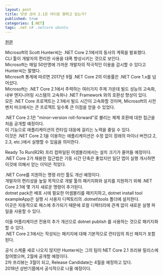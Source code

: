 ```yaml
---
layout: post
title: 닷넷 코어 2.1은 어디로 향하고 있는가?
published: true
categories: [.NET]
tags: .net c# .netcore ubuntu
---
```

[원문](https://www.infoq.com/news/2018/02/netcore2.1-direction)   
   
Microsoft의 Scott Hunter씨는 .NET Core 2.1에서의 동사의 계획을 발표했다.  
CLI 툴이 개발자의 편리한 사용을 대폭 향상시키는 것으로 보인다.  
Microsoft는 매일 50만명에 가까운 개발자의 적극적인 이용을 감시할 수 있다고 Hunter씨는 말했다.  
Microsoft 통계에 따르면 2017년 9월 .NET Core 2의 이용률은 .NET Core 1.x를 넘어섰다.  
Microsoft는 .NET Core 2.1에서 주력하는 여러가지 주제 가운데 빌드 성능의 고속화, 내부 엔지니어링 시스템의 고속화나 .NET Framework 와의 호환성 향상이 있다.  
모든 .NET Core 프로젝트는 2.1에서 빌드 시간이 고속화할 것이며, Microsoft의 사전 벤치 마크에서는 큰 프로젝트 일수록 큰 이점을 얻을 수 있었다.  
  
.NET Core 2.1은 "minor-version roll-forward"로 불리는 체제 호환에 대한 접근을 처음 공개할 예정이다.  
이 기능으로 애플리케이션의 런타임 대응에 걸리는 노력을 줄일 수 있다.  
이것은 .NET Core 2.1을 이용하는 애플리케이션은 수정 없이 장래의 마이너 버전(2.2, 2.3, etc.)에서 실행할 수 있음을 의미한다.  
  
Ready To Run(R2R) 프리 컴파일된 어셈블리에서는 설치 크기가 줄어들 예정이다.  
.NET Core 2가 채용한 접근법은 기동 시간 단축은 좋았지만 일단 앱이 실행 개시하면 이것에 의해서 얻는 이익은 적었다.  
  
.NET Core를 지원하는 명령 라인 툴도 개선 예정이다.  
개발자의 편리성을 높일 목적으로 개발 툴의 패키지화와 설치를 지원하기 위해 .NET Core 2.1에 몇 가지 새로운 명령이 추가된다.  
dotnet pack은 배포 시에 필요한 어셈블리를 패키지하고, dotnet install tool exampleApp은 실행 시 사용자 디렉토리의 .dotnet\tools 폴더에 설치한다.  
이곳은 자동적으로 패스에 추가되기 때문에 로컬 디렉터리에 관계 없이 새로운 실행 파일을 사용할 수 있다.  
  
이들 어플리케이션 전용의 추가 개선으로 dotnet publish 를 사용하는 것으로 패키지화 할 수 있다.  
.NET Core 2.1에서는 작성되는 패키지에 대해 기본적으로 런타임의 최신 패치가 포함된다.  
  
공식 스케줄 새로 나오지 않지만 Hunter씨는 그의 팀이 NET Core 2.1 프리뷰 릴리스에 참여했으며, 2월에 공개할 예정이다.  
2차 프리뷰는 3월이 되고, Release Candidate는 4월을 예정하고 있다.  
2018년 상반기쯤에서 공식적으로 나올 예정이다.  
    
